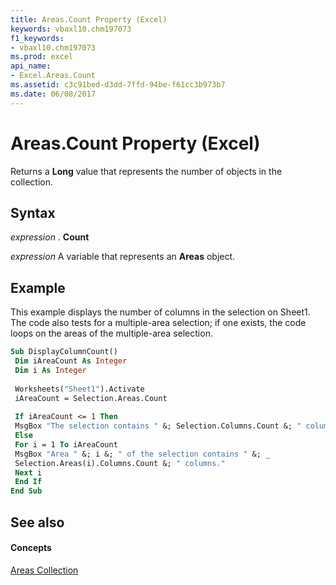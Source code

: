 ```yaml
---
title: Areas.Count Property (Excel)
keywords: vbaxl10.chm197073
f1_keywords:
- vbaxl10.chm197073
ms.prod: excel
api_name:
- Excel.Areas.Count
ms.assetid: c3c91bed-d3dd-7ffd-94be-f61cc3b973b7
ms.date: 06/08/2017
---
```



# Areas.Count Property (Excel)

Returns a  **Long** value that represents the number of objects in the collection.


## Syntax

 _expression_ . **Count**

 _expression_ A variable that represents an **Areas** object.


## Example

This example displays the number of columns in the selection on Sheet1. The code also tests for a multiple-area selection; if one exists, the code loops on the areas of the multiple-area selection.


```vb
Sub DisplayColumnCount() 
 Dim iAreaCount As Integer 
 Dim i As Integer 
 
 Worksheets("Sheet1").Activate 
 iAreaCount = Selection.Areas.Count 
 
 If iAreaCount <= 1 Then 
 MsgBox "The selection contains " &; Selection.Columns.Count &; " columns." 
 Else 
 For i = 1 To iAreaCount 
 MsgBox "Area " &; i &; " of the selection contains " &; _ 
 Selection.Areas(i).Columns.Count &; " columns." 
 Next i 
 End If 
End Sub
```


## See also


#### Concepts


[Areas Collection](Excel.Areas.md)

